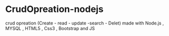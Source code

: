 # CrudOpreation-nodejs


crud opreation (Create - read - update -search - Delet)
made with Node.js , MYSQL , HTML5 , Css3 , Bootstrap  and JS